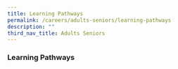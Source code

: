 ```yaml
---
title: Learning Pathways
permalink: /careers/adults-seniors/learning-pathways
description: ""
third_nav_title: Adults Seniors
---
```

### **Learning Pathways**